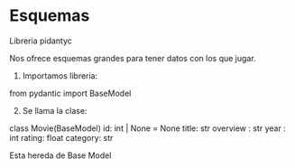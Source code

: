 # Esquemas

Libreria pidantyc

Nos ofrece esquemas grandes para tener datos con los que jugar.

1. Importamos libreria:

from pydantic import BaseModel

2. Se llama la clase:

class Movie(BaseModel)
id: int | None = None
title: str
overview : str
year : int
rating: float
category: str

Esta hereda de Base Model
